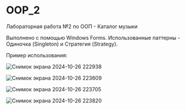 # OOP_2
Лабораторная работа №2 по ООП - Каталог музыки

Выполнено с помощью Windows Forms. Использованные паттерны - Одиночка (Singleton) и Стратегия (Strategy).

Пример использования:

![Снимок экрана 2024-10-26 222938](https://github.com/user-attachments/assets/bf354c74-2aa8-4746-983c-5863f2564e88)

![Снимок экрана 2024-10-26 223609](https://github.com/user-attachments/assets/6a69bc62-ef9a-4ff5-bd67-647105f37f05)

![Снимок экрана 2024-10-26 223705](https://github.com/user-attachments/assets/18b17e9c-8440-4e2a-a473-beb61f77d55b)

![Снимок экрана 2024-10-26 223820](https://github.com/user-attachments/assets/8701cbaf-4c2e-411c-bf9b-ddc0d7fe3516)
